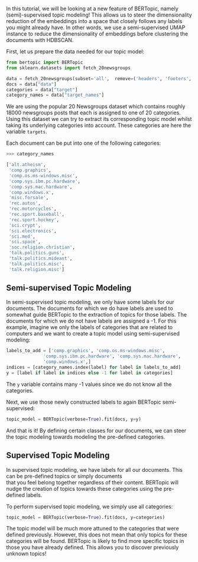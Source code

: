 In this tutorial, we will be looking at a new feature of BERTopic, namely (semi)-supervised topic modeling! 
This allows us to steer the dimensionality reduction of the embeddings into a space that closely follows any labels you might already have. 
In other words, we use a semi-supervised UMAP instance to reduce the dimensionality of embeddings before clustering the documents 
with HDBSCAN. 

First, let us prepare the data needed for our topic model:

```python
from bertopic import BERTopic
from sklearn.datasets import fetch_20newsgroups

data = fetch_20newsgroups(subset='all',  remove=('headers', 'footers', 'quotes'))
docs = data["data"]
categories = data["target"]
category_names = data["target_names"]
```

We are using the popular 20 Newsgroups dataset which contains roughly 18000 newsgroups posts that each is 
assigned to one of 20 categories. Using this dataset we can try to extract its corresponding topic model whilst 
taking its underlying categories into account. These categories are here the variable `targets`.

Each document can be put into one of the following categories:

```python
>>> category_names

['alt.atheism',
 'comp.graphics',
 'comp.os.ms-windows.misc',
 'comp.sys.ibm.pc.hardware',
 'comp.sys.mac.hardware',
 'comp.windows.x',
 'misc.forsale',
 'rec.autos',
 'rec.motorcycles',
 'rec.sport.baseball',
 'rec.sport.hockey',
 'sci.crypt',
 'sci.electronics',
 'sci.med',
 'sci.space',
 'soc.religion.christian',
 'talk.politics.guns',
 'talk.politics.mideast',
 'talk.politics.misc',
 'talk.religion.misc'] 
```
## **Semi-supervised Topic Modeling**
In semi-supervised topic modeling, we only have some labels for our documents. The documents for which we do have labels 
are used to somewhat guide BERTopic to the extraction of topics for those labels. The documents for which we do not have 
labels are assigned a -1. For this example, imagine we only the labels of categories that are related to computers 
and we want to create a topic model using semi-supervised modeling: 

```python
labels_to_add = ['comp.graphics', 'comp.os.ms-windows.misc',
              'comp.sys.ibm.pc.hardware', 'comp.sys.mac.hardware',
              'comp.windows.x',]
indices = [category_names.index(label) for label in labels_to_add]
y = [label if label in indices else -1 for label in categories]
``` 

The `y` variable contains many -1 values since we do not know all the categories. 

Next, we use those newly constructed labels to again BERTopic semi-supervised:

```python
topic_model = BERTopic(verbose=True).fit(docs, y=y)
```

And that is it! By defining certain classes for our documents, we can steer the topic modeling towards modeling the 
pre-defined categories. 

## **Supervised Topic Modeling**
In supervised topic modeling, we have labels for all our documents. This can be pre-defined topics or simply documents  
that you feel belong together regardless of their content. BERTopic will nudge the creation of topics towards these categories 
using the pre-defined labels. 

To perform supervised topic modeling, we simply use all categories:

```python
topic_model = BERTopic(verbose=True).fit(docs, y=categories)
```

The topic model will be much more attuned to the categories that were defined previously. However, this does not mean 
that only topics for these categories will be found. BERTopic is likely to find more specific topics in those you 
have already defined. This allows you to discover previously unknown topics!
